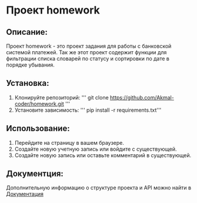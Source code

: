 # Проект homework
## Описание:
Проект homework - это проект задания для работы с банковской системой платежей.
Так же этот проект содержит функции для фильтрации списка словарей по статусу и сортировки по дате в порядке убывания.

## Установка:
1. Клонируйте репозиторий:
'''
git clone https://github.com/Akmal-coder/homework.git
'''
2. Установите зависимость:
'''
pip install -r requirements.txt'''
## Использование:
1. Перейдите на страницу в вашем браузере.
2. Создайте новую учетную запись или войдите с существующей.
3. Создайте новую запись или оставьте комментарий в существующей.
## Документция:

Дополнительную информацию о структуре проекта и API можно найти в [Документация](./docs/README.md)


